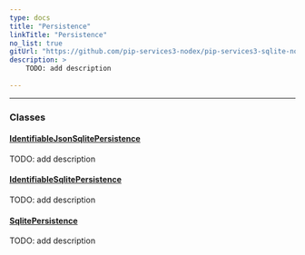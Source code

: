 ```yaml
---
type: docs
title: "Persistence"
linkTitle: "Persistence"
no_list: true
gitUrl: "https://github.com/pip-services3-nodex/pip-services3-sqlite-nodex"
description: >
    TODO: add description
    
---
```

---

<div class="module-body"> 

### Classes

#### [IdentifiableJsonSqlitePersistence](identifiable_json_sqlite_persistence)
TODO: add description


#### [IdentifiableSqlitePersistence](identifiable_sqlite_persistence)
TODO: add description

#### [SqlitePersistence](sqlite_persistence)
TODO: add description

</div>
